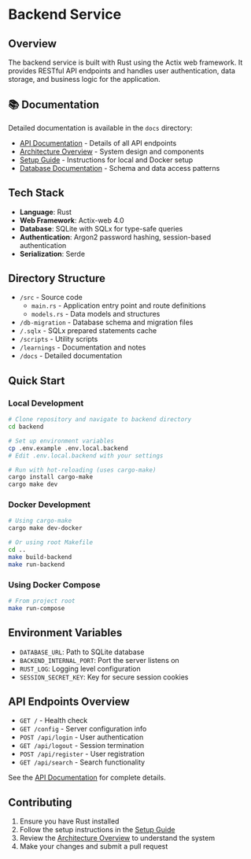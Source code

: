 # Backend Service

## Overview
The backend service is built with Rust using the Actix web framework. It provides RESTful API endpoints and handles user authentication, data storage, and business logic for the application.

## 📚 Documentation

Detailed documentation is available in the `docs` directory:

- [API Documentation](docs/api.md) - Details of all API endpoints
- [Architecture Overview](docs/architecture.md) - System design and components
- [Setup Guide](docs/setup.md) - Instructions for local and Docker setup
- [Database Documentation](docs/database.md) - Schema and data access patterns

## Tech Stack
- **Language**: Rust
- **Web Framework**: Actix-web 4.0
- **Database**: SQLite with SQLx for type-safe queries
- **Authentication**: Argon2 password hashing, session-based authentication
- **Serialization**: Serde

## Directory Structure
- `/src` - Source code
  - `main.rs` - Application entry point and route definitions
  - `models.rs` - Data models and structures
- `/db-migration` - Database schema and migration files
- `/.sqlx` - SQLx prepared statements cache
- `/scripts` - Utility scripts
- `/learnings` - Documentation and notes
- `/docs` - Detailed documentation

## Quick Start

### Local Development
```bash
# Clone repository and navigate to backend directory
cd backend

# Set up environment variables
cp .env.example .env.local.backend
# Edit .env.local.backend with your settings

# Run with hot-reloading (uses cargo-make)
cargo install cargo-make
cargo make dev
```

### Docker Development
```bash
# Using cargo-make
cargo make dev-docker

# Or using root Makefile
cd ..
make build-backend
make run-backend
```

### Using Docker Compose
```bash
# From project root
make run-compose
```

## Environment Variables
- `DATABASE_URL`: Path to SQLite database
- `BACKEND_INTERNAL_PORT`: Port the server listens on
- `RUST_LOG`: Logging level configuration
- `SESSION_SECRET_KEY`: Key for secure session cookies

## API Endpoints Overview
- `GET /` - Health check
- `GET /config` - Server configuration info
- `POST /api/login` - User authentication
- `GET /api/logout` - Session termination
- `POST /api/register` - User registration
- `GET /api/search` - Search functionality

See the [API Documentation](docs/api.md) for complete details.

## Contributing
1. Ensure you have Rust installed
2. Follow the setup instructions in the [Setup Guide](docs/setup.md)
3. Review the [Architecture Overview](docs/architecture.md) to understand the system
4. Make your changes and submit a pull request
